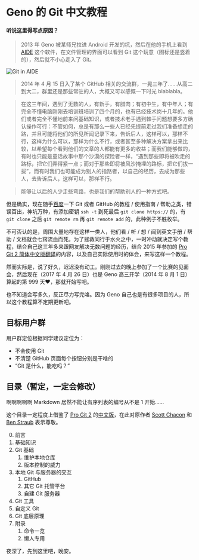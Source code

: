 # Geno 的 Git 中文教程

#### 听说这里得写点原因？
> 2013 年 Geno 被某师兄拉进 Android 开发的坑，然后在他的手机上看到 [AIDE](http://www.android-ide.com/) 这个软件，在文件管理的界面可以看到 Git 这个玩意（图标还是竖着的），然后就不小心走入了 Git。

![Git in AIDE](https://raw.githubusercontent.com/Geno1024/upgraded-rotary-phone/images/Git_in_AIDE.png)

> 2014 年 4 月 15 日入了某个 GitHub 相关的交流群，一晃三年了……从高二到大二，群里还是那些常驻的人，大概又可以感慨一下时光 blablabla。

> 在这三年间，遇到了无数的人，有新手，有腊肉；有初中生，有中年人；有完全不懂电脑刚刚去培训班培训了四个月的，也有已经技术岗十几年的。他们或者完全不懂地前来问基础知识，或者技术老手遇到棘手问题想要多方确认操作可行：不管如何，总是有那么一些人已经先提前走过我们准备想走的路，并且可能将他们的所见所闻记录下来，告诉后人，这样可以，那样不行，这样为什么可以，那样为什么不行，或者甚至多种解决方案拿出来比较，以希望每个看到他们的文章的人都能有更多的收益；而我们能够做的，有时也只能是童话故事中那个沙漠的探险者一样，“遇到那些即将被吹走的路标，把它们弄得紧一点；而对于那些即将被风沙掩埋的路标，把它们拔一拔”，而有时我们也可能成为别人的指路者，以自己的经历，去成为那些人，去告诉后人，这样可以，那样不行。

> 能够让以后的人少走些弯路，也是我们的帮助别人的一种方式吧。

但是确实，现在随手[百度](http://www.udiab.net)一下 Git 或者 GitHub 的教程 / 使用指南 / 帮助之类，错误百出，神坑万种，有添加密钥 `ssh -t` 到死最后 `git clone https://` 的，有 `git clone` 之后 `git remote rm` 再 `git remote add` 的，此种例子不胜枚举。

不可否认的是，周围大量地存在这样一类人，他们看 / 听 / 想 / 闻到英文手册 / 帮助 / 文档就会七窍流血而死。为了拯救同行于水火之中，一时冲动就决定写个教程，结合自己这三年多来跟网友解决无数问题的经历，结合 2015 年参加的 [Pro Git 2 简体中文版翻译](https://github.com/progit/progit2-zh/)的内容，以及自己实际使用时的体会，来写这样一个教程。

然而实际是，说了好久，迟迟没有动工。刚刚过去的晚上参加了一个比赛的见面会，然后现在（2017 年 4 月 26 日）也是 Geno 高三开学（2014 年 8 月 1 日）算起的第 999 天:heart:，那就开始写吧。

也不知道会写多久，反正尽力写完咯。因为 Geno 自己也是有很多项目的人，所以这个教程算不定期更新吧。

## 目标用户群
用户群定位根据同学建议定位为：

* 不会使用 Git
* 不清楚 GitHub 页面每个按钮分别是干啥的
* “Git 是什么，能吃吗？”

## 目录（暂定，一定会修改）

啊啊啊啊啊 Markdown 居然不能让有序列表的编号从不是 1 开始……

这个目录一定程度上借鉴了 [Pro Git 2](https://git-scm.com/book) 的[中文版](https://git-scm.com/book/zh/v2)，在此对原作者 [Scott Chacon](https://github.com/schacon) 和 [Ben Straub](https://github.com/ben) 表示尊敬。

0. 前言
1. 基础知识
2. Git 基础
	1. 维护本地仓库
	2. 版本控制的威力
3. 本地 Git 与服务器的交互
	1. GitHub 
	2. 其它 Git 托管平台
	3. 自建 Git 服务器
4. Git 工具
5. 自定义 Git
6. Git 底层原理
7. 附录
	1. 命令一览
	2. 懒人专用

夜深了，先到这里吧，晚安。
